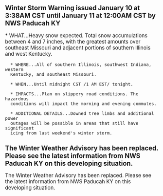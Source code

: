 <p>
   <h2>Winter Storm Warning issued January 10 at 3:38AM CST until January 11 at 12:00AM CST by NWS Paducah KY</h2>
   <div style="font-size:120%">* WHAT...Heavy snow expected. Total snow accumulations between 4 and
      7 inches, with the greatest amounts over southeast Missouri and
      adjacent portions of southern Illinois and west Kentucky.
      
      * WHERE...All of southern Illinois, southwest Indiana, western
      Kentucky, and southeast Missouri.
      
      * WHEN...Until midnight CST /1 AM EST/ tonight.
      
      * IMPACTS...Plan on slippery road conditions. The hazardous
      conditions will impact the morning and evening commutes.
      
      * ADDITIONAL DETAILS...Downed tree limbs and additional power
      outages will be possible in areas that still have significant
      icing from last weekend's winter storm.
   </div>
</p>
<p>
   <h2>The Winter Weather Advisory has been replaced. Please see the latest information from NWS Paducah KY on this developing situation.</h2>
   <div style="font-size:120%">The Winter Weather Advisory has been replaced. Please see the latest information from NWS Paducah KY on this developing situation.</div>
</p>